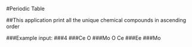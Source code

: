 ﻿#Periodic Table

##This application print all the unique chemical compounds in ascending order

###Example input:
###4
###Ce O
###Mo O Ce
###Ee
###Mo
